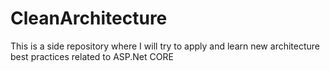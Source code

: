 # CleanArchitecture
This is a side repository where I will try to apply and learn new architecture best practices related to ASP.Net CORE
